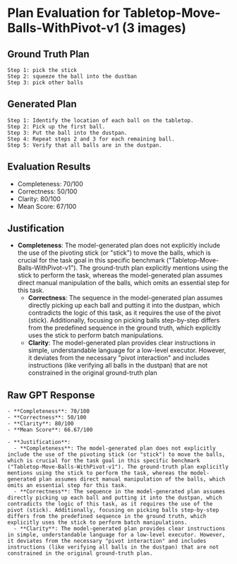 # Plan Evaluation for Tabletop-Move-Balls-WithPivot-v1 (3 images)

## Ground Truth Plan
```
Step 1: pick the stick
Step 2: squeeze the ball into the dustban
Step 3: pick other balls
```

## Generated Plan
```
Step 1: Identify the location of each ball on the tabletop.
Step 2: Pick up the first ball.
Step 3: Put the ball into the dustpan.
Step 4: Repeat steps 2 and 3 for each remaining ball.
Step 5: Verify that all balls are in the dustpan.
```

## Evaluation Results
- Completeness: 70/100
- Correctness: 50/100
- Clarity: 80/100
- Mean Score: 67/100

## Justification
- **Completeness**: The model-generated plan does not explicitly include the use of the pivoting stick (or "stick") to move the balls, which is crucial for the task goal in this specific benchmark ("Tabletop-Move-Balls-WithPivot-v1"). The ground-truth plan explicitly mentions using the stick to perform the task, whereas the model-generated plan assumes direct manual manipulation of the balls, which omits an essential step for this task.  
  - **Correctness**: The sequence in the model-generated plan assumes directly picking up each ball and putting it into the dustpan, which contradicts the logic of this task, as it requires the use of the pivot (stick). Additionally, focusing on picking balls step-by-step differs from the predefined sequence in the ground truth, which explicitly uses the stick to perform batch manipulations.  
  - **Clarity**: The model-generated plan provides clear instructions in simple, understandable language for a low-level executor. However, it deviates from the necessary "pivot interaction" and includes instructions (like verifying all balls in the dustpan) that are not constrained in the original ground-truth plan

## Raw GPT Response
```
- **Completeness**: 70/100  
- **Correctness**: 50/100  
- **Clarity**: 80/100  
- **Mean Score**: 66.67/100  

- **Justification**:  
  - **Completeness**: The model-generated plan does not explicitly include the use of the pivoting stick (or "stick") to move the balls, which is crucial for the task goal in this specific benchmark ("Tabletop-Move-Balls-WithPivot-v1"). The ground-truth plan explicitly mentions using the stick to perform the task, whereas the model-generated plan assumes direct manual manipulation of the balls, which omits an essential step for this task.  
  - **Correctness**: The sequence in the model-generated plan assumes directly picking up each ball and putting it into the dustpan, which contradicts the logic of this task, as it requires the use of the pivot (stick). Additionally, focusing on picking balls step-by-step differs from the predefined sequence in the ground truth, which explicitly uses the stick to perform batch manipulations.  
  - **Clarity**: The model-generated plan provides clear instructions in simple, understandable language for a low-level executor. However, it deviates from the necessary "pivot interaction" and includes instructions (like verifying all balls in the dustpan) that are not constrained in the original ground-truth plan.
```
